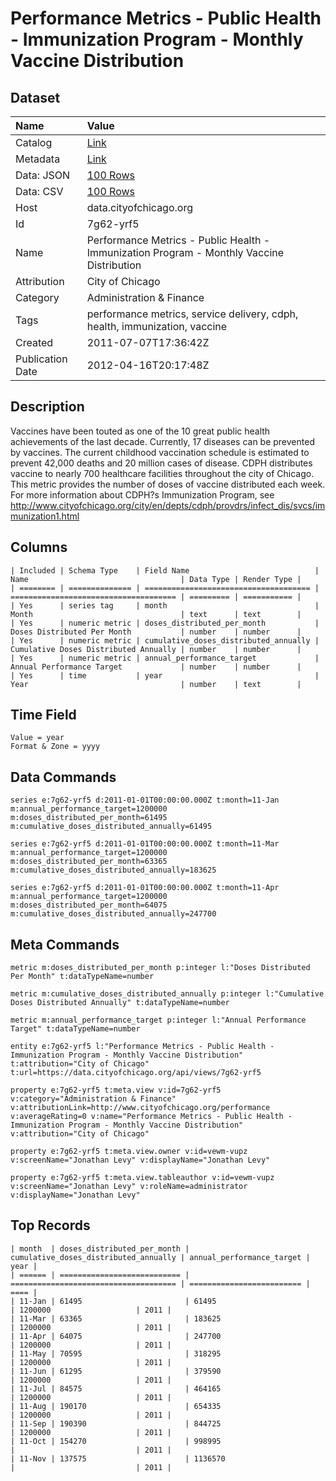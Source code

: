 # Performance Metrics - Public Health - Immunization Program - Monthly Vaccine Distribution

## Dataset

| Name | Value |
| :--- | :---- |
| Catalog | [Link](https://catalog.data.gov/dataset/performance-metrics-public-health-immunization-program-monthly-vaccine-distribution-40174) |
| Metadata | [Link](https://data.cityofchicago.org/api/views/7g62-yrf5) |
| Data: JSON | [100 Rows](https://data.cityofchicago.org/api/views/7g62-yrf5/rows.json?max_rows=100) |
| Data: CSV | [100 Rows](https://data.cityofchicago.org/api/views/7g62-yrf5/rows.csv?max_rows=100) |
| Host | data.cityofchicago.org |
| Id | 7g62-yrf5 |
| Name | Performance Metrics - Public Health - Immunization Program - Monthly Vaccine Distribution |
| Attribution | City of Chicago |
| Category | Administration & Finance |
| Tags | performance metrics, service delivery, cdph, health, immunization, vaccine |
| Created | 2011-07-07T17:36:42Z |
| Publication Date | 2012-04-16T20:17:48Z |

## Description

Vaccines have been touted as one of the 10 great public health achievements of the last decade. Currently, 17 diseases can be prevented by vaccines. The current childhood vaccination schedule is estimated to prevent 42,000 deaths and 20 million cases of disease. CDPH distributes vaccine to nearly 700 healthcare facilities throughout the city of Chicago. This metric provides the number of doses of vaccine distributed each week. For more information about CDPH?s Immunization Program, see http://www.cityofchicago.org/city/en/depts/cdph/provdrs/infect_dis/svcs/immunization1.html

## Columns

```ls
| Included | Schema Type    | Field Name                            | Name                                  | Data Type | Render Type |
| ======== | ============== | ===================================== | ===================================== | ========= | =========== |
| Yes      | series tag     | month                                 | Month                                 | text      | text        |
| Yes      | numeric metric | doses_distributed_per_month           | Doses Distributed Per Month           | number    | number      |
| Yes      | numeric metric | cumulative_doses_distributed_annually | Cumulative Doses Distributed Annually | number    | number      |
| Yes      | numeric metric | annual_performance_target             | Annual Performance Target             | number    | number      |
| Yes      | time           | year                                  | Year                                  | number    | text        |
```

## Time Field

```ls
Value = year
Format & Zone = yyyy
```

## Data Commands

```ls
series e:7g62-yrf5 d:2011-01-01T00:00:00.000Z t:month=11-Jan m:annual_performance_target=1200000 m:doses_distributed_per_month=61495 m:cumulative_doses_distributed_annually=61495

series e:7g62-yrf5 d:2011-01-01T00:00:00.000Z t:month=11-Mar m:annual_performance_target=1200000 m:doses_distributed_per_month=63365 m:cumulative_doses_distributed_annually=183625

series e:7g62-yrf5 d:2011-01-01T00:00:00.000Z t:month=11-Apr m:annual_performance_target=1200000 m:doses_distributed_per_month=64075 m:cumulative_doses_distributed_annually=247700
```

## Meta Commands

```ls
metric m:doses_distributed_per_month p:integer l:"Doses Distributed Per Month" t:dataTypeName=number

metric m:cumulative_doses_distributed_annually p:integer l:"Cumulative Doses Distributed Annually" t:dataTypeName=number

metric m:annual_performance_target p:integer l:"Annual Performance Target" t:dataTypeName=number

entity e:7g62-yrf5 l:"Performance Metrics - Public Health - Immunization Program - Monthly Vaccine Distribution" t:attribution="City of Chicago" t:url=https://data.cityofchicago.org/api/views/7g62-yrf5

property e:7g62-yrf5 t:meta.view v:id=7g62-yrf5 v:category="Administration & Finance" v:attributionLink=http://www.cityofchicago.org/performance v:averageRating=0 v:name="Performance Metrics - Public Health - Immunization Program - Monthly Vaccine Distribution" v:attribution="City of Chicago"

property e:7g62-yrf5 t:meta.view.owner v:id=vewm-vupz v:screenName="Jonathan Levy" v:displayName="Jonathan Levy"

property e:7g62-yrf5 t:meta.view.tableauthor v:id=vewm-vupz v:screenName="Jonathan Levy" v:roleName=administrator v:displayName="Jonathan Levy"
```

## Top Records

```ls
| month  | doses_distributed_per_month | cumulative_doses_distributed_annually | annual_performance_target | year | 
| ====== | =========================== | ===================================== | ========================= | ==== | 
| 11-Jan | 61495                       | 61495                                 | 1200000                   | 2011 | 
| 11-Mar | 63365                       | 183625                                | 1200000                   | 2011 | 
| 11-Apr | 64075                       | 247700                                | 1200000                   | 2011 | 
| 11-May | 70595                       | 318295                                | 1200000                   | 2011 | 
| 11-Jun | 61295                       | 379590                                | 1200000                   | 2011 | 
| 11-Jul | 84575                       | 464165                                | 1200000                   | 2011 | 
| 11-Aug | 190170                      | 654335                                | 1200000                   | 2011 | 
| 11-Sep | 190390                      | 844725                                | 1200000                   | 2011 | 
| 11-Oct | 154270                      | 998995                                |                           | 2011 | 
| 11-Nov | 137575                      | 1136570                               |                           | 2011 | 
```